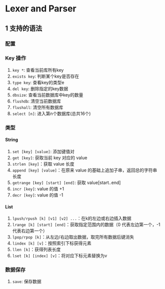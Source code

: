 # Lexer and Parser

## 1 支持的语法

### 配置

<!-- - `config set xxx` -->

### Key 操作

1. `key *`: 查看当前库所有key
2. `exists key`: 判断某个key是否存在
3. `type key`: 查看key的类型e
4. `del key`: 删除指定的key数据
5. `dbsize`: 查看当前数据库中key的数量
6. `flushdb`: 清空当前数据库
7. `flushall`: 清空所有数据库
8. `select [n]`: 进入第n个数据库(总共16个)

### 类型

#### String

1. `set [key] [value]`: 添加键值对
2. `get [key]`: 获取当前 key 对应的 value
3. `strlen [key]`：获取 value 长度
4. `append [key] [value]`：在原来 value 的基础上追加子串，返回总的字符串长度
5. `getrange [key] [start] [end]`: 获取 value[start..end]
6. `incr [key]`: value 的值 +1
7. `decr [key]`: value 的值 -1

#### List

1. `lpush/rpush [k] [v1] [v2] ...`：在k的左边或右边插入数据
2. `lrange [k] [start] [end]`：获取指定范围内的数据（0 代表左边第一个，-1 代表右边第一个）
3. `lpop/rpop [k]`：从左边/右边取出数据，取完所有数据后键消失
4. `lindex [k] [v]`：按照索引下标获得元素
5. `llen [k]`：获得列表长度
6. `lset [k] [index] [v]`：将对应下标元素替换为v

[//]: # (#### Set)

[//]: # (#### Hash)

### 数据保存

1. `save`: 保存数据



